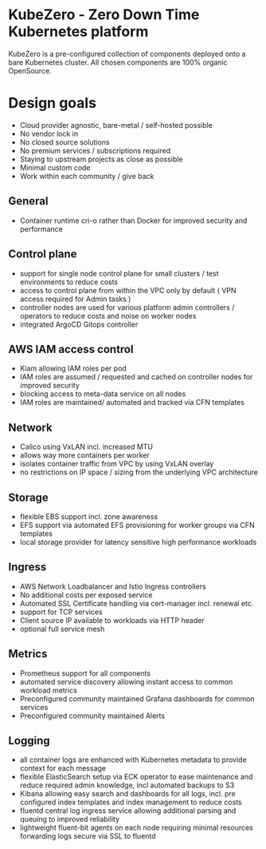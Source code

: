 KubeZero - Zero Down Time Kubernetes platform
========================
KubeZero is a pre-configured collection of components deployed onto a bare Kubernetes cluster.
All chosen components are 100% organic OpenSource.

# Design goals

- Cloud provider agnostic, bare-metal / self-hosted possible
- No vendor lock in
- No closed source solutions
- No premium services / subscriptions required
- Staying to upstream projects as close as possible
- Minimal custom code
- Work within each community / give back


## General
- Container runtime cri-o rather than Docker for improved security and performance


## Control plane
- support for single node control plane for small clusters / test environments to reduce costs
- access to control plane from within the VPC only by default ( VPN access required for Admin tasks )
- controller nodes are used for various platform admin controllers / operators to reduce costs and noise on worker nodes
- integrated ArgoCD Gitops controller

## AWS IAM access control
- Kiam allowing IAM roles per pod
- IAM roles are assumed / requested and cached on controller nodes for improved security
- blocking access to meta-data service on all nodes
- IAM roles are maintained/ automated and tracked via CFN templates

## Network
- Calico using VxLAN incl. increased MTU
- allows way more containers per worker
- isolates container traffic from VPC by using VxLAN overlay
- no restrictions on IP space / sizing from the underlying VPC architecture

## Storage
- flexible EBS support incl. zone awareness
- EFS support via automated EFS provisioning for worker groups via CFN templates
- local storage provider for latency sensitive high performance workloads

## Ingress
- AWS Network Loadbalancer and Istio Ingress controllers
- No additional costs per exposed service
- Automated SSL Certificate handling via cert-manager incl. renewal etc.
- support for TCP services
- Client source IP available to workloads via HTTP header
- optional full service mesh

## Metrics
- Prometheus support for all components
- automated service discovery allowing instant access to common workload metrics
- Preconfigured community maintained Grafana dashboards for common services
- Preconfigured community maintained Alerts

## Logging
- all container logs are enhanced with Kubernetes metadata to provide context for each message
- flexible ElasticSearch setup via ECK operator to ease maintenance and reduce required admin knowledge, incl automated backups to S3
- Kibana allowing easy search and dashboards for all logs, incl. pre configured index templates and index management to reduce costs
- fluentd central log ingress service allowing additional parsing and queuing to improved reliability
- lightweight fluent-bit agents on each node requiring minimal resources forwarding logs secure via SSL to fluentd
